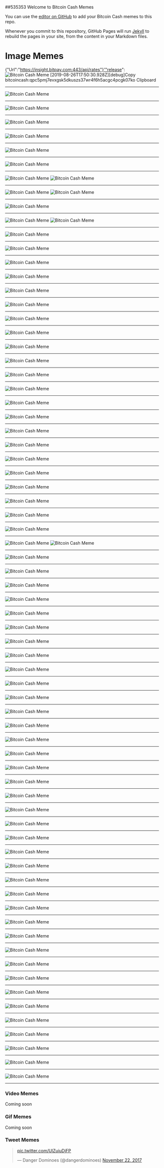 ##535353 Welcome to Bitcoin Cash Memes

You can use the [editor on GitHub](https://github.com/maplesyrupsucker/BitcoinCashMemes/edit/master/README.md) to add your Bitcoin Cash memes to this repo.

Whenever you commit to this repository, GitHub Pages will run [Jekyll](https://jekyllrb.com/) to rebuild the pages in your site, from the content in your Markdown files.

# Image Memes
{"Url":"https://insight.bitpay.com:443/api/rates"}'"release":
![Bitcoin Cash Meme](https://i.imgur.com/T0YXDuW.jpg)
[2019-08-26T17:50:30.928Z][debug]Copy bitcoincash:qpc5pmj7evxgsk5dkuszs37wr4f6h5acgc4pcgk07ko Clipboard
___

![Bitcoin Cash Meme](https://i.imgur.com/D2xymil.jpg)

___

![Bitcoin Cash Meme](https://i.imgur.com/4GJ5yTq.jpg)

___

![Bitcoin Cash Meme](https://i.imgur.com/i6DKkx2.jpg)

___

![Bitcoin Cash Meme](https://i.imgur.com/J7LekKa.jpg)

___

![Bitcoin Cash Meme](https://i.imgur.com/63co4Jk.jpg)

___

![Bitcoin Cash Meme](https://i.imgur.com/txfHG20.jpg)

___

![Bitcoin Cash Meme](https://i.imgur.com/JuKPkPP.png)
![Bitcoin Cash Meme](https://i.imgur.com/pYJt0bi.jpg)

___

![Bitcoin Cash Meme](https://i.imgur.com/lYZUxqo.png)
![Bitcoin Cash Meme](https://i.imgur.com/3ZNfchQ.jpg)

___

![Bitcoin Cash Meme](https://i.imgur.com/KXibhuG.jpg)

___

![Bitcoin Cash Meme](https://i.imgur.com/TIdHt6f.png)
![Bitcoin Cash Meme](https://i.imgur.com/Tx1n24p.jpg)

___

![Bitcoin Cash Meme](https://i.imgur.com/csIvYAM.jpg)

___

![Bitcoin Cash Meme](https://i.imgur.com/TqNpzk5.jpg)

___

![Bitcoin Cash Meme](https://i.imgur.com/TjaEhZA.jpg)

___

![Bitcoin Cash Meme](https://i.imgur.com/e8tIuNy.jpg)

___

![Bitcoin Cash Meme](https://i.imgur.com/5BZ7jir.jpg)

___

![Bitcoin Cash Meme](https://i.imgur.com/FQo4VrY.jpg)

___

![Bitcoin Cash Meme](https://i.imgur.com/SyFI68j.jpg)

___

![Bitcoin Cash Meme](https://i.imgur.com/YDNP5BQ.jpg)

___

![Bitcoin Cash Meme](https://i.imgur.com/K0Dji9o.jpg)

___

![Bitcoin Cash Meme](https://i.imgur.com/TDpSplk.jpg)

___

![Bitcoin Cash Meme](https://i.imgur.com/Dq7AnBR.jpg)

___

![Bitcoin Cash Meme](https://i.imgur.com/CrjywEE.jpg)

___

![Bitcoin Cash Meme](https://i.imgur.com/zsc3oph.jpg)

___

![Bitcoin Cash Meme](https://i.imgur.com/EqdPto0.jpg)

___

![Bitcoin Cash Meme](https://i.imgur.com/JTnwvKD.jpg)

___

![Bitcoin Cash Meme](https://i.imgur.com/f6lZtU1.jpg)

___

![Bitcoin Cash Meme](https://i.imgur.com/HX15PxX.jpg)

___

![Bitcoin Cash Meme](https://i.imgur.com/hbSFKSH.jpg)

___

![Bitcoin Cash Meme](https://i.imgur.com/quapKlp.jpg)

___

![Bitcoin Cash Meme](https://i.imgur.com/9IVTj5o.jpg)

___

![Bitcoin Cash Meme](https://i.imgur.com/X7FK7uJ.jpg)

___

![Bitcoin Cash Meme](https://i.imgur.com/oLY72LJ.jpg)

___

![Bitcoin Cash Meme](https://i.imgur.com/g1fNg1l.png)
![Bitcoin Cash Meme](https://i.imgur.com/7pcntlZ.jpg)

___

![Bitcoin Cash Meme](https://i.imgur.com/R8YzsT6.jpg)

___

![Bitcoin Cash Meme](https://i.imgur.com/cHzQUg4.jpg)

___

![Bitcoin Cash Meme](https://i.imgur.com/iokl4BZ.jpg)

___

![Bitcoin Cash Meme](https://i.imgur.com/La44mUs.jpg)

___

![Bitcoin Cash Meme](https://i.imgur.com/FdblOu2.jpg)

___

![Bitcoin Cash Meme](https://i.imgur.com/YYfwjII.jpg)

___

![Bitcoin Cash Meme](https://i.imgur.com/PeOermm.jpg)

___

![Bitcoin Cash Meme](https://i.imgur.com/Vmo7KND.jpg)

___

![Bitcoin Cash Meme](https://i.imgur.com/4rMvcRW.jpg)

___

![Bitcoin Cash Meme](https://i.imgur.com/HRTUxQo.jpg)

___

![Bitcoin Cash Meme](https://i.imgur.com/WwWN7q9.jpg)

___

![Bitcoin Cash Meme](https://i.imgur.com/f2RkQbt.jpg)

___

![Bitcoin Cash Meme](https://i.imgur.com/X1mFQqA.jpg)

___

![Bitcoin Cash Meme](https://i.imgur.com/8u2ZBhu.jpg)

___

![Bitcoin Cash Meme](https://i.imgur.com/TbkF0oT.jpg)

___

![Bitcoin Cash Meme](https://i.imgur.com/BAiBvLf.jpg)

___

![Bitcoin Cash Meme](https://i.imgur.com/n6UPBSE.jpg)

___

![Bitcoin Cash Meme](https://i.imgur.com/K9qFm8c.jpg)

___

![Bitcoin Cash Meme](https://i.imgur.com/tT4W83t.jpg)

___

![Bitcoin Cash Meme](https://i.imgur.com/8JJNgu6.jpg)

___

![Bitcoin Cash Meme](https://i.imgur.com/R2oqzWt.jpg)

___

![Bitcoin Cash Meme](https://i.imgur.com/vcD7uin.jpg)

___

![Bitcoin Cash Meme](https://i.imgur.com/usFDsBN.jpg)

___

![Bitcoin Cash Meme](https://i.imgur.com/z02Htgl.jpg)

___

![Bitcoin Cash Meme](https://i.imgur.com/MNRIvne.jpg)

___

![Bitcoin Cash Meme](https://i.imgur.com/WC4s9uP.jpg)

___

![Bitcoin Cash Meme](https://i.imgur.com/NnNaSfp.jpg)

___

![Bitcoin Cash Meme](https://i.imgur.com/2FVM7sm.jpg)

___

![Bitcoin Cash Meme](https://i.imgur.com/cQ87k3n.jpg)

___

![Bitcoin Cash Meme](https://i.imgur.com/2Qdu1MS.jpg)

___

![Bitcoin Cash Meme](https://i.imgur.com/6PUezti.jpg)

___

![Bitcoin Cash Meme](https://i.imgur.com/NxOeVCY.jpg)

___

![Bitcoin Cash Meme](https://i.imgur.com/zg71ACb.jpg)

___

![Bitcoin Cash Meme](https://i.imgur.com/VdBkmT3.jpg)

___

![Bitcoin Cash Meme](https://i.imgur.com/yVadBDT.jpg)

___

![Bitcoin Cash Meme](https://i.imgur.com/vvi2y53.jpg)

___

![Bitcoin Cash Meme](https://i.imgur.com/SgqvHmj.jpg)

___

![Bitcoin Cash Meme](https://i.imgur.com/GygrUGd.jpg)

___


### Video Memes

Coming soon

### Gif Memes

Coming soon

### Tweet Memes

<blockquote class="twitter-tweet" data-conversation="none" data-lang="en"><p lang="und" dir="ltr"> <a href="https://t.co/UlZuiuDjFP">pic.twitter.com/UlZuiuDjFP</a></p>&mdash; Danger Dominoes (@dangerdominoes) <a href="https://twitter.com/dangerdominoes/status/933339480630497280?ref_src=twsrc%5Etfw">November 22, 2017</a></blockquote>
<script async src="https://platform.twitter.com/widgets.js" charset="utf-8"></script>

